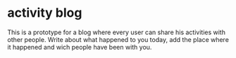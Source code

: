 # activity blog
This is a prototype for a blog where every user can share his activities with other people. Write about what happened to you today, add the place where it happened and wich people have been with you.
